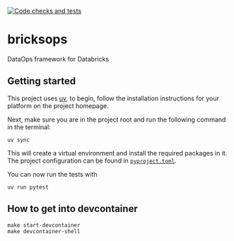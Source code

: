 [![Code checks and tests](https://github.com/paalvibe/bricksops/actions/workflows/check-and-test.yaml/badge.svg)](https://github.com/paalvibe/bricksops/actions/workflows/check-and-test.yaml)
# bricksops
DataOps framework for Databricks

## Getting started
This project uses [uv](https://docs.astral.sh/uv/), to begin, follow the installation instructions for your platform on the project homepage.

Next, make sure you are in the project root and run the following command in the terminal:

```shell
uv sync
```

This will create a virtual environment and install the required packages in it.
The project configuration can be found in [`pyproject.toml`](./pyproject.toml).

You can now run the tests with
```shell
uv run pytest
```

## How to get into devcontainer

```
make start-devcontainer
make devcontainer-shell
```

